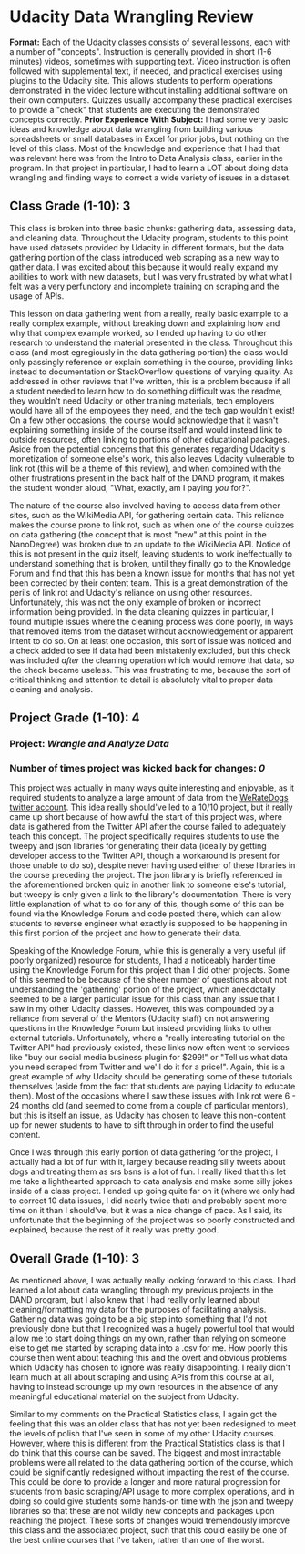 # Udacity Data Wrangling Review
**Format:** Each of the Udacity classes consists of several lessons, each with a number of "concepts". Instruction is generally provided in short (1-6 minutes) videos, sometimes with supporting text. Video instruction is often followed with supplemental text, if needed, and practical exercises using plugins to the Udacity site. This allows students to perform operations demonstrated in the video lecture without installing additional software on their own computers. Quizzes usually accompany these practical exercises to provide a "check" that students are executing the demonstrated concepts correctly. 
**Prior Experience With Subject:** I had some very basic ideas and knowledge about data wrangling from building various spreadsheets or small databases in Excel for prior jobs, but nothing on the level of this class. Most of the knowledge and experience that I had that was relevant here was from the Intro to Data Analysis class, earlier in the program. In that project in particular, I had to learn a LOT about doing data wrangling and finding ways to correct a wide variety of issues in a dataset. 

## Class Grade (1-10): **3**
This class is broken into three basic chunks: gathering data, assessing data, and cleaning data. Throughout the Udacity program, students to this point have used datasets provided by Udacity in different formats, but the data gathering portion of the class introduced web scraping as a new way to gather data. I was excited about this because it would really expand my abilities to work with new datasets, but I was very frustrated by what what I felt was a very perfunctory and incomplete training on scraping and the usage of APIs. 

This lesson on data gathering went from a really, really basic example to a really complex example, without breaking down and explaining how and why that complex example worked, so I ended up having to do other research to understand the material presented in the class. Throughout this class (and most egregiously in the data gathering portion) the class would only passingly reference or explain something in the course, providing links instead to documentation or StackOverflow questions of varying quality. As addressed in other reviews that I've written, this is a problem because if all a student needed to learn how to do something difficult was the readme, they wouldn't need Udacity or other training materials, tech employers would have all of the employees they need, and the tech gap wouldn't exist! On a few other occasions, the course would acknowledge that it wasn't explaining something inside of the course itself and would instead link to outside resources, often linking to portions of other educational packages. Aside from the potential concerns that this generates regarding Udacity's monetization of someone else's work, this also leaves Udacity vulnerable to link rot (this will be a theme of this review), and when combined with the other frustrations present in the back half of the DAND program, it makes the student wonder aloud, "What, exactly, am I paying *you* for?".

The nature of the course also involved having to access data from other sites, such as the WikiMedia API, for gathering certain data. This reliance makes the course prone to link rot, such as when one of the course quizzes on data gathering (the concept that is most "new" at this point in the NanoDegree) was broken due to an update to the WikiMedia API. Notice of this is not present in the quiz itself, leaving students to work ineffectually to understand something that is broken, until they finally go to the Knowledge Forum and find that this has been a known issue for months that has not yet been corrected by their content team. This is a great demonstration of the perils of link rot and Udacity's reliance on using other resources. Unfortunately, this was not the only example of broken or incorrect information being provided. In the data cleaning quizzes in particular, I found multiple issues where the cleaning process was done poorly, in ways that removed items from the dataset without acknowledgement or apparent intent to do so. On at least one occasion, this sort of issue was noticed and a check added to see if data had been mistakenly excluded, but this check was included *after* the cleaning operation which would remove that data, so the check became useless. This was frustrating to me, because the sort of critical thinking and attention to detail is absolutely vital to proper data cleaning and analysis. 

## Project Grade (1-10): **4**
### Project: *Wrangle and Analyze Data*
### Number of times project was kicked back for changes: *0*
This project was actually in many ways quite interesting and enjoyable, as it required students to analyze a large amount of data from the [WeRateDogs twitter account](https://twitter.com/dog_rates). This idea really should've led to a 10/10 project, but it really came up short because of how awful the start of this project was, where data is gathered from the Twitter API after the course failed to adequately teach this concept. The project specifically requires students to use the tweepy and json libraries for generating their data (ideally by getting developer access to the Twitter API, though a workaround is present for those unable to do so), despite never having used either of these libraries in the course preceding the project. The json library is briefly referenced in the aforementioned broken quiz in another link to someone else's tutorial, but tweepy is only given a link to the library's documentation. There is very little explanation of what to do for any of this, though some of this can be found via the Knowledge Forum and code posted there, which can allow students to reverse engineer what exactly is supposed to be happening in this first portion of the project and how to generate their data.

Speaking of the Knowledge Forum, while this is generally a very useful (if poorly organized) resource for students, I had a noticeably harder time using the Knowledge Forum for this project than I did other projects. Some of this seemed to be because of the sheer number of questions about not understanding the 'gathering' portion of the project, which anecdotally seemed to be a larger particular issue for this class than any issue that I saw in my other Udacity classes. However, this was compounded by a reliance from several of the Mentors (Udacity staff) on not answering questions in the Knowledge Forum but instead providing links to other external tutorials. Unfortunately, where a "really interesting tutorial on the Twitter API" had previously existed, these links now often went to services like "buy our social media business plugin for $299!" or "Tell us what data you need scraped from Twitter and we'll do it for a price!". Again, this is a great example of why Udacity should be generating some of these tutorials themselves (aside from the fact that students are paying Udacity to educate them).  Most of the occasions where I saw these issues with link rot were 6 - 24 months old (and seemed to come from a couple of particular mentors), but this is itself an issue, as Udacity has chosen to leave this non-content up for newer students to have to sift through in order to find the useful content. 

Once I was through this early portion of data gathering for the project, I actually had a lot of fun with it, largely because reading silly tweets about dogs and treating them as srs bsns is a lot of fun. I really liked that this let me take a lighthearted approach to data analysis and make some silly jokes inside of a class project. I ended up going quite far on it (where we only had to correct 10 data issues, I did nearly twice that) and probably spent more time on it than I should've, but it was a nice change of pace. As I said, its unfortunate that the beginning of the project was so poorly constructed and explained, because the rest of it really was pretty good. 

## Overall Grade (1-10): **3**
As mentioned above, I was actually really looking forward to this class. I had learned a lot about data wrangling through my previous projects in the DAND program, but I also knew that I had really only learned about cleaning/formatting my data for the purposes of facilitating analysis. Gathering data was going to be a big step into something that I'd not previously done but that I recognized was a hugely powerful tool that would allow me to start doing things on my own, rather than relying on someone else to get me started by scraping data into a .csv for me. How poorly this course then went about teaching this and the overt and obvious problems which Udacity has chosen to ignore was really disappointing. I really didn't learn much at all about scraping and using APIs from this course at all, having to instead scrounge up my own resources in the absence of any meaningful educational material on the subject from Udacity. 

Similar to my comments on the Practical Statistics class, I again got the feeling that this was an older class that has not yet been redesigned to meet the levels of polish that I've seen in some of my other Udacity courses. However, where this is different from the Practical Statistics class is that I do think that this course can be saved. The biggest and most intractable problems were all related to the data gathering portion of the course, which could be significantly redesigned without impacting the rest of the course. This could be done to provide a longer and more natural progression for students from basic scraping/API usage to more complex operations, and in doing so could give students some hands-on time with the json and tweepy libraries so that these are not wildly new concepts and packages upon reaching the project. These sorts of changes would tremendously improve this class and the associated project, such that this could easily be one of the best online courses that I've taken, rather than one of the worst. 